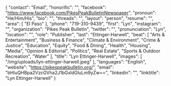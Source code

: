 {
  "contact": "Email",
  "honorific": "",
  "facebook": "https://www.facebook.com/PikesPeakBulletinNewspaper",
  "pronoun": "He/Him/His",
  "bio": "",
  "threads": "",
  "layout": "person",
  "resume": "",
  "area": [
    "El Paso"
  ],
  "phone": "719-310-9439",
  "first": "Lyn",
  "instagram": "",
  "organization": "Pikes Peak Bulletin",
  "twitter": "",
  "pronunciation": "Lyn",
  "location": "",
  "role": "Publisher",
  "last": "Ettinger-Harwell",
  "beat": [
    "Arts & Entertainment",
    "Business & Finance",
    "Climate & Environment",
    "Crime & Justice",
    "Education",
    "Equity",
    "Food & Dining",
    "Health",
    "Housing",
    "Media",
    "Opinion & Editorial",
    "Politics",
    "Real Estate",
    "Sports & Outdoor Recreation",
    "Water"
  ],
  "title": "Lyn Ettinger-Harwell",
  "images": [
    "/img/uploads/lyn-ettinger-harwell.jpeg"
  ],
  "languages": "English",
  "website": "https://pikespeakbulletin.org/",
  "email": "bHluQHBpa2VzcGVha2J1bGxldGluLm9yZw==",
  "linkedin": "",
  "linktitle": "Lyn Ettinger-Harwell"
}
